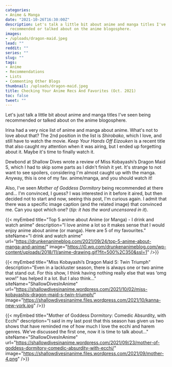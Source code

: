 ```yaml
---
categories:
- Anime & Manga
date: "2021-10-26T16:30:00Z"
description: Let's talk a little bit about anime and manga titles I've seen being
  recommended or talked about on the anime blogosphere.
images:
- /uploads/dragon-maid.jpeg
lead: ""
reddit: ""
series: ""
slug: ""
tags:
- Anime
- Recommendations
- Lists
- Commenting Other Blogs
thumbnail: /uploads/dragon-maid.jpeg
title: Checking Your Anime Recs And Favorites (Oct. 2021)
toc: false
tweet: ""
---
```

Let's just talk a little bit about anime and manga titles I've seen being recommended or talked about on the anime blogosphere.

<!--more-->

Irina had a very nice list of anime and manga about anime. What's not to love about that? The 2nd position in the list is _Shirobako_, which I love, and still have to watch the movie. _Keep Your Hands Off Eizouken_ is a recent title that also caught my attention when it was airing, but I ended up forgetting about it. Maybe it's time to finally watch it.

Dewbond at Shallow Dives wrote a review of Miss Kobayashi’s Dragon Maid S, which I had to skip some parts as I didn't finish it yet. It's strange to not want to see spoilers, considering I'm almost caught up with the manga. Anyway, this is one of my fav. anime/manga, and you should watch it!

Also, I've seen _Mother of Goddess Dormitory_ being recommended at there and... I'm convinced, I guess? I was interested in it before it aired, but then decided not to start and now, seeing this post, I'm curious again. I admit that there was a specific image caption (and the related image) that convinced me. Can you spot which one? (_tip: it has the word uncensored in it_).

{{< myEmbed title="Top 5 anime about Anime (or Manga) - I drink and watch anime" description="I love anime a lot so it makes sense that I would enjoy anime about anime (or manga). Here are 5 of my favourites." siteName="I drink and watch anime" url="https://drunkenanimeblog.com/2021/09/24/top-5-anime-about-manga-and-anime/" image="https://i0.wp.com/drunkenanimeblog.com/wp-content/uploads/2018/11/anime-drawing.gif?fit=500%2C350&ssl=1" />}}

{{< myEmbed title="Miss Kobayashi’s Dragon Maid S: Twin Triumph" description="Even in a lackluster season, there is always one or two anime that stand out. For this show, I think having nothing really else that was ‘omg wow!” has helped it a lot. But I also think…" siteName="ShallowDivesInAnime" url="https://shallowdivesinanime.wordpress.com/2021/10/02/miss-kobayashis-dragon-maid-s-twin-triumph/" image="https://shallowdivesinanime.files.wordpress.com/2021/10/kanna-new-york.jpg" />}}

{{< myEmbed title="Mother of Goddess Dormitory: Comedic Absurdity, with Ecchi" description="I said in my last post that this season has given us two shows that have reminded me of how much I love the ecchi and harem genres. We’ve discussed the first one, now it is time to talk about…" siteName="ShallowDivesInAnime" url="https://shallowdivesinanime.wordpress.com/2021/09/23/mother-of-goddess-dormitory-comedic-absurdity-with-ecchi/" image="https://shallowdivesinanime.files.wordpress.com/2021/09/mother-4.png" />}}
